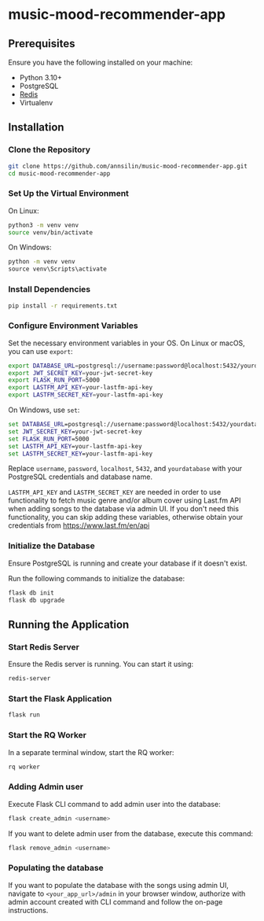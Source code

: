 # music-mood-recommender-app

## Prerequisites

Ensure you have the following installed on your machine:

- Python 3.10+
- PostgreSQL
- [Redis](https://redis.io/docs/latest/operate/oss_and_stack/install/install-redis/)
- Virtualenv

## Installation

### Clone the Repository

```bash
git clone https://github.com/annsilin/music-mood-recommender-app.git
cd music-mood-recommender-app
```

### Set Up the Virtual Environment

On Linux:

```bash
python3 -m venv venv
source venv/bin/activate
```

On Windows:

```cmd
python -m venv venv
source venv\Scripts\activate
```

### Install Dependencies

```bash
pip install -r requirements.txt
```

### Configure Environment Variables

Set the necessary environment variables in your OS. On Linux or macOS, you can use `export`:

```bash
export DATABASE_URL=postgresql://username:password@localhost:5432/yourdatabase
export JWT_SECRET_KEY=your-jwt-secret-key
export FLASK_RUN_PORT=5000
export LASTFM_API_KEY=your-lastfm-api-key
export LASTFM_SECRET_KEY=your-lastfm-api-key
```

On Windows, use `set`:

```cmd
set DATABASE_URL=postgresql://username:password@localhost:5432/yourdatabase
set JWT_SECRET_KEY=your-jwt-secret-key
set FLASK_RUN_PORT=5000
set LASTFM_API_KEY=your-lastfm-api-key
set LASTFM_SECRET_KEY=your-lastfm-api-key
```

Replace `username`, `password`, `localhost`, `5432`, and `yourdatabase` with your PostgreSQL credentials and database
name.

`LASTFM_API_KEY` and `LASTFM_SECRET_KEY` are needed in order to use functionality to fetch music genre and/or album cover using
Last.fm API when adding songs to the database via admin UI. If you don't need this functionality, you can skip adding
these variables, otherwise obtain your credentials from https://www.last.fm/en/api

### Initialize the Database

Ensure PostgreSQL is running and create your database if it doesn't exist.

Run the following commands to initialize the database:

```bash
flask db init
flask db upgrade
```

## Running the Application

### Start Redis Server

Ensure the Redis server is running. You can start it using:

```bash
redis-server
```

### Start the Flask Application

```bash
flask run
```

### Start the RQ Worker

In a separate terminal window, start the RQ worker:

```bash
rq worker
```

### Adding Admin user

Execute Flask CLI command to add admin user into the database:

```bash
flask create_admin <username>
```

If you want to delete admin user from the database, execute this command:

```bash
flask remove_admin <username>
```

### Populating the database

If you want to populate the database with the songs using admin UI, navigate to `<your_app_url>/admin` in your browser
window, authorize with admin account created with CLI command and follow the on-page instructions.